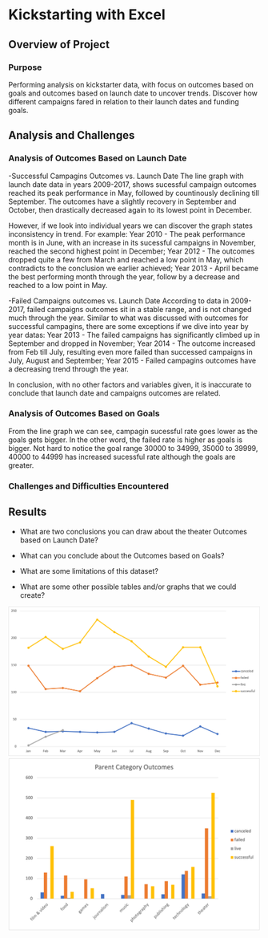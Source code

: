 # Kickstarting with Excel

## Overview of Project
### Purpose
Performing analysis on kickstarter data, with focus on outcomes based on goals and outcomes based on launch date to uncover trends. Discover how different campaigns fared in relation to their launch dates and funding goals.

## Analysis and Challenges
### Analysis of Outcomes Based on Launch Date

-Successful Campagins Outcomes vs. Launch Date
The line graph with launch date data in years 2009-2017, shows sucessful campaign outcomes reached its peak performance in May, followed by countinously declining till September. The outcomes have a slightly recovery in September and October, then drastically decreased again to its lowest point in December. 

However, if we look into individual years we can discover the graph states inconsistency in trend. For example:
Year 2010 - The peak performance month is in June, with an increase in its sucessful campaigns in November, reached the second highest point in December; 
Year 2012 - The outcomes dropped quite a few from March and reached a low point in May, which contradicts to the conclusion we earlier achieved;
Year 2013 - April became the best performing month through the year, follow by a decrease and reached to a low point in May. 

-Failed Campaigns outcomes vs. Launch Date
According to data in 2009-2017, failed campaigns outcomes sit in a stable range, and is not changed much through the year. Similar to what was discussed with outcomes for successful campagins, there are some exceptions if we dive into year by year datas: 
Year 2013 - The failed campaigns has significantly climbed up in September and dropped in November;
Year 2014 - The outcome increased from Feb till July, resulting even more failed than successed campaigns in July, August and September;
Year 2015 - Failed campagins outcomes have a decreasing trend through the year. 

In conclusion, with no other factors and variables given, it is inaccurate to conclude that launch date and campaigns outcomes are related.

### Analysis of Outcomes Based on Goals

From the line graph we can see, campagin sucessful rate goes lower as the goals gets bigger. In the other word, the failed rate is higher as goals is bigger. 
Not hard to notice the goal range 30000 to 34999, 35000 to 39999, 40000 to 44999 has increased sucessful rate although the goals are greater. 



### Challenges and Difficulties Encountered

## Results

- What are two conclusions you can draw about the theater Outcomes based on Launch Date?

- What can you conclude about the Outcomes based on Goals?

- What are some limitations of this dataset?

- What are some other possible tables and/or graphs that we could create?


![Launched_date_outcome.png](https://github.com/yangya19/kickstarter-analysis/blob/main/Launched%20date%20outcome.png)
![Parent Category Outcomes.png](https://github.com/yangya19/kickstarter-analysis/blob/main/Parent%20Category%20Outcomes.png)
